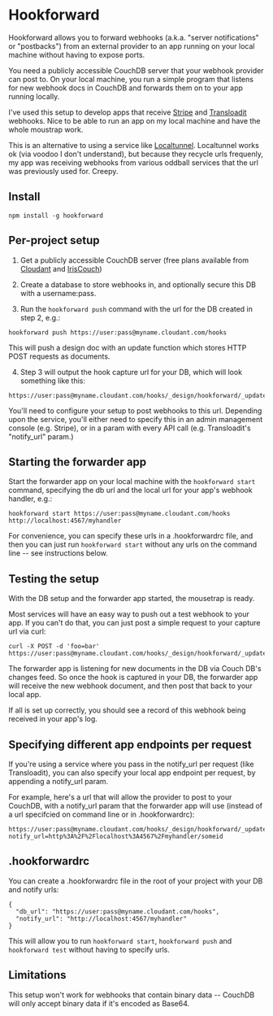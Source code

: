 Hookforward
===========
Hookforward allows you to forward webhooks (a.k.a. "server notifications" or "postbacks") from an external provider to an app running on your local machine without having to expose ports.

You need a publicly accessible CouchDB server that your webhook provider can post to. On your local machine, you run a simple program that listens for new webhook docs in CouchDB and forwards them on to your app running locally.

I've used this setup to develop apps that receive [Stripe](https://stripe.com/) and [Transloadit](https://transloadit.com/) webhooks. Nice to be able to run an app on my local machine and have the whole moustrap work.

This is an alternative to using a service like [Localtunnel](http://progrium.com/localtunnel/). Localtunnel works ok (via voodoo I don't understand), but because they recycle urls frequenly, my app was receiving webhooks from various oddball services that the url was previously used for. Creepy.


Install
-------
```
npm install -g hookforward
```


Per-project setup
-----------------

1. Get a publicly accessible CouchDB server (free plans available from [Cloudant](https://cloudant.com/) and [IrisCouch](http://www.iriscouch.com/))

2. Create a database to store webhooks in, and optionally secure this DB with a username:pass.

3. Run the ```hookforward push``` command with the url for the DB created in step 2, e.g.:
```
hookforward push https://user:pass@myname.cloudant.com/hooks
```
This will push a design doc with an update function which stores HTTP POST requests as documents.

4. Step 3 will output the hook capture url for your DB, which will look something like this:
```
https://user:pass@myname.cloudant.com/hooks/_design/hookforward/_update/capture
```
You'll need to configure your setup to post webhooks to this url. Depending upon the service, you'll either need to specify this in an admin management console (e.g. Stripe), or in a param with every API call (e.g. Transloadit's "notify_url" param.)


Starting the forwarder app
--------------------------

Start the forwarder app on your local machine with the ```hookforward start``` command, specifying the db url and the local url for your app's webhook handler, e.g.:
```
hookforward start https://user:pass@myname.cloudant.com/hooks http://localhost:4567/myhandler
```

For convenience, you can specify these urls in a .hookforwardrc file, and then you can just run ```hookforward start``` without any urls on the command line -- see instructions below.


Testing the setup
-----------------
With the DB setup and the forwarder app started, the mousetrap is ready.

Most services will have an easy way to push out a test webhook to your app. If you can't do that, you can just post a simple request to your capture url via curl:
```
curl -X POST -d 'foo=bar' https://user:pass@myname.cloudant.com/hooks/_design/hookforward/_update/capture
```

The forwarder app is listening for new documents in the DB via Couch DB's changes feed. So once the hook is captured in your DB, the forwarder app will receive the new webhook document, and then post that back to your local app.

If all is set up correctly, you should see a record of this webhook being received in your app's log.


Specifying different app endpoints per request
----------------------------------------------
If you're using a service where you pass in the notify_url per request (like Transloadit), you can also specify your local app endpoint per request, by appending a notify_url param.

For example, here's a url that will allow the provider to post to your CouchDB, with a notify_url param that the forwarder app will use (instead of a url specifcied on command line or in .hookforwardrc):
```
https://user:pass@myname.cloudant.com/hooks/_design/hookforward/_update/capture?notify_url=http%3A%2F%2Flocalhost%3A4567%2Fmyhandler/someid
```


.hookforwardrc
--------------
You can create a .hookforwardrc file in the root of your project with your DB and notify urls:

```
{
  "db_url": "https://user:pass@myname.cloudant.com/hooks",
  "notify_url": "http://localhost:4567/myhandler"
}
```

This will allow you to run ```hookforward start```, ```hookforward push``` and ```hookforward test``` without having to specify urls.


Limitations
-----------
This setup won't work for webhooks that contain binary data -- CouchDB will only accept binary data if it's encoded as Base64.


